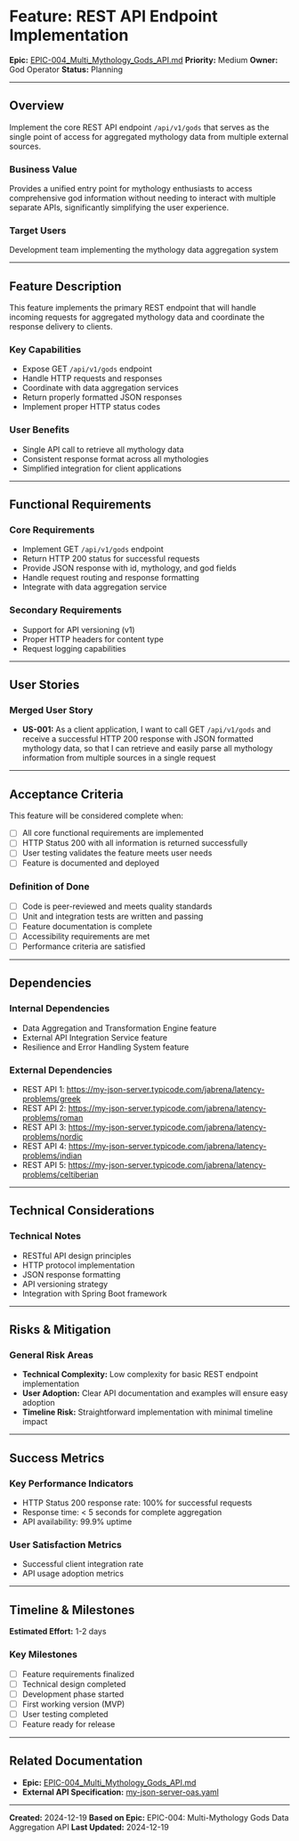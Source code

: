 # Feature: REST API Endpoint Implementation

**Epic:** [EPIC-004_Multi_Mythology_Gods_API.md](EPIC-004_Multi_Mythology_Gods_API.md)
**Priority:** Medium
**Owner:** God Operator
**Status:** Planning

---

## Overview

Implement the core REST API endpoint `/api/v1/gods` that serves as the single point of access for aggregated mythology data from multiple external sources.

### Business Value
Provides a unified entry point for mythology enthusiasts to access comprehensive god information without needing to interact with multiple separate APIs, significantly simplifying the user experience.

### Target Users
Development team implementing the mythology data aggregation system

---

## Feature Description

This feature implements the primary REST endpoint that will handle incoming requests for aggregated mythology data and coordinate the response delivery to clients.

### Key Capabilities
- Expose GET `/api/v1/gods` endpoint
- Handle HTTP requests and responses
- Coordinate with data aggregation services
- Return properly formatted JSON responses
- Implement proper HTTP status codes

### User Benefits
- Single API call to retrieve all mythology data
- Consistent response format across all mythologies
- Simplified integration for client applications

---

## Functional Requirements

### Core Requirements
- Implement GET `/api/v1/gods` endpoint
- Return HTTP 200 status for successful requests
- Provide JSON response with id, mythology, and god fields
- Handle request routing and response formatting
- Integrate with data aggregation service

### Secondary Requirements
- Support for API versioning (v1)
- Proper HTTP headers for content type
- Request logging capabilities

---

## User Stories

### Merged User Story
- **US-001:** As a client application, I want to call GET `/api/v1/gods` and receive a successful HTTP 200 response with JSON formatted mythology data, so that I can retrieve and easily parse all mythology information from multiple sources in a single request

---

## Acceptance Criteria

This feature will be considered complete when:
- [ ] All core functional requirements are implemented
- [ ] HTTP Status 200 with all information is returned successfully
- [ ] User testing validates the feature meets user needs
- [ ] Feature is documented and deployed

### Definition of Done
- [ ] Code is peer-reviewed and meets quality standards
- [ ] Unit and integration tests are written and passing
- [ ] Feature documentation is complete
- [ ] Accessibility requirements are met
- [ ] Performance criteria are satisfied

---

## Dependencies

### Internal Dependencies
- Data Aggregation and Transformation Engine feature
- External API Integration Service feature
- Resilience and Error Handling System feature

### External Dependencies
- REST API 1: https://my-json-server.typicode.com/jabrena/latency-problems/greek
- REST API 2: https://my-json-server.typicode.com/jabrena/latency-problems/roman
- REST API 3: https://my-json-server.typicode.com/jabrena/latency-problems/nordic
- REST API 4: https://my-json-server.typicode.com/jabrena/latency-problems/indian
- REST API 5: https://my-json-server.typicode.com/jabrena/latency-problems/celtiberian

---

## Technical Considerations

### Technical Notes
- RESTful API design principles
- HTTP protocol implementation
- JSON response formatting
- API versioning strategy
- Integration with Spring Boot framework

---

## Risks & Mitigation

### General Risk Areas
- **Technical Complexity:** Low complexity for basic REST endpoint implementation
- **User Adoption:** Clear API documentation and examples will ensure easy adoption
- **Timeline Risk:** Straightforward implementation with minimal timeline impact

---

## Success Metrics

### Key Performance Indicators
- HTTP Status 200 response rate: 100% for successful requests
- Response time: < 5 seconds for complete aggregation
- API availability: 99.9% uptime

### User Satisfaction Metrics
- Successful client integration rate
- API usage adoption metrics

---

## Timeline & Milestones

**Estimated Effort:** 1-2 days

### Key Milestones
- [ ] Feature requirements finalized
- [ ] Technical design completed
- [ ] Development phase started
- [ ] First working version (MVP)
- [ ] User testing completed
- [ ] Feature ready for release

---

## Related Documentation

- **Epic:** [EPIC-004_Multi_Mythology_Gods_API.md](EPIC-004_Multi_Mythology_Gods_API.md)
- **External API Specification:** [my-json-server-oas.yaml](my-json-server-oas.yaml)

---

**Created:** 2024-12-19
**Based on Epic:** EPIC-004: Multi-Mythology Gods Data Aggregation API
**Last Updated:** 2024-12-19
